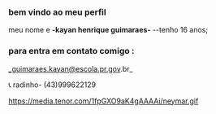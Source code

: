 ### bem vindo ao meu perfil 
meu nome e **-kayan henrique guimaraes-**
--tenho 16 anos;
### para entra em contato comigo :

_guimaraes.kayan@escola.pr.gov.br_

📞 radinho- (43)999622129

https://media.tenor.com/1fpGXO9aK4gAAAAi/neymar.gif
